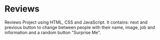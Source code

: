 # Reviews
Reviews Project using HTML, CSS and JavaScript. It contains: next and previous button to change between people with their name, image, job and information and a random button "Surprise Me".
